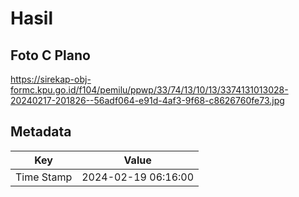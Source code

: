 # Hasil

## Foto C Plano

https://sirekap-obj-formc.kpu.go.id/f104/pemilu/ppwp/33/74/13/10/13/3374131013028-20240217-201826--56adf064-e91d-4af3-9f68-c8626760fe73.jpg


## Metadata

| Key        | Value               |
| ---------- | ------------------- |
| Time Stamp | 2024-02-19 06:16:00 |



